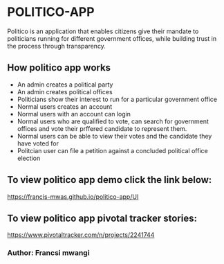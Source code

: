# POLITICO-APP
Politico is an application that enables citizens give their mandate to politicians running for different government offices, while building trust in the process through transparency.


## How politico app works
- An admin creates a political party
- An admin creates political offices
- Politicians show their interest to run for a particular           government office
- Normal users creates an account
- Normal users with an account can login
- Normal users who are qualified to vote, can search for            government offices and vote their prffered candidate to           represent them.
- Normal users can be able to view their votes and the candidate    they have voted for
- Politcian user can file a petition against a concluded            political office election

## To view politico app demo click the link below:
   https://francis-mwas.github.io/politico-app/UI
   


## To view politico app pivotal tracker stories:
   https://www.pivotaltracker.com/n/projects/2241744


### Author: Francsi mwangi